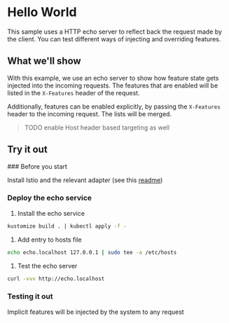# Hello World

This sample uses a HTTP echo server to reflect back the request made by the
client. You can test different ways of injecting and overriding features.

## What we'll show

With this example, we use an echo server to show how feature state gets
injected into the incoming requests. The features that are enabled will be
listed in the `X-Features` header of the request.

Additionally, features can be enabled explicitly, by passing the `X-Features`
header to the incoming request. The lists will be merged.

> TODO enable Host header based targeting as well

## Try it out

### Before you start

Install Istio and the relevant adapter (see this [readme](../README.md))

### Deploy the echo service

1. Install the echo service

```bash
kustomize build . | kubectl apply -f -
```

1. Add entry to hosts file

```sh
echo echo.localhost 127.0.0.1 | sudo tee -a /etc/hosts
```

1. Test the echo server

```sh
curl -vvv http://echo.localhost
```

### Testing it out

Implicit features will be injected by the system to any request
